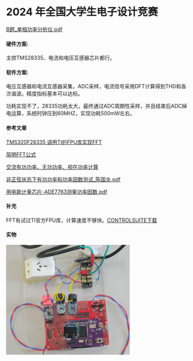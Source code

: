 # 2024 年全国大学生电子设计竞赛

 [B题_单相功率分析仪.pdf](Static\B题_单相功率分析仪.pdf) 

#### 硬件方案:

主控TMS28335、电流和电压互感器芯片都行。

#### 软件方案:

电压互感器和电流互感器采集，ADC采样，电流信号采用DFT计算得到THD和各次谐波。精度指标基本可以达标。

功耗实现不了，28335功耗太大，最终通过ADC周期性采样，并且结束后ADC掉电运算，系统时钟压到60MHZ，实现功耗500mW左右。

#### 参考文章

[TMS320F28335 调用TI的FPU库实现FFT](https://zhuanlan.zhihu.com/p/687784799)

[简明FFT公式](https://blog.csdn.net/weixin_50497501/article/details/135336133)

[交流有功功率、无功功率、视在功率计算](https://blog.csdn.net/xinghuanmeiying/article/details/103599919)

 [非正弦状态下有功功率和功率因数测试_陈国炎.pdf](Static\非正弦状态下有功功率和功率因数测试_陈国炎.pdf) 

 [用电能计量芯片-ADE7763测量功率因数.pdf](Static\用电能计量芯片-ADE7763测量功率因数.pdf) 

#### 补充

FFT有试过TI官方FPU库，计算速度不够快。[CONTROLSUITE下载](https://www.ti.com.cn/tool/cn/CONTROLSUITE)

#### 实物

<img src="./Static/%E5%AE%9E%E7%89%A9%E5%9B%BE.png" alt="实物图" style="zoom: 33%;" />